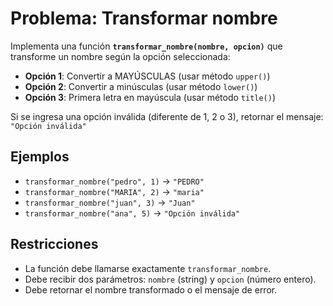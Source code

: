 # Problema: Transformar nombre

Implementa una función **`transformar_nombre(nombre, opcion)`** que transforme un nombre según la opción seleccionada:

- **Opción 1**: Convertir a MAYÚSCULAS (usar método `upper()`)
- **Opción 2**: Convertir a minúsculas (usar método `lower()`)
- **Opción 3**: Primera letra en mayúscula (usar método `title()`)

Si se ingresa una opción inválida (diferente de 1, 2 o 3), retornar el mensaje: `"Opción inválida"`

## Ejemplos
- `transformar_nombre("pedro", 1)` → `"PEDRO"`
- `transformar_nombre("MARIA", 2)` → `"maria"`
- `transformar_nombre("juan", 3)` → `"Juan"`
- `transformar_nombre("ana", 5)` → `"Opción inválida"`

## Restricciones
- La función debe llamarse exactamente `transformar_nombre`.
- Debe recibir dos parámetros: `nombre` (string) y `opcion` (número entero).
- Debe retornar el nombre transformado o el mensaje de error.
